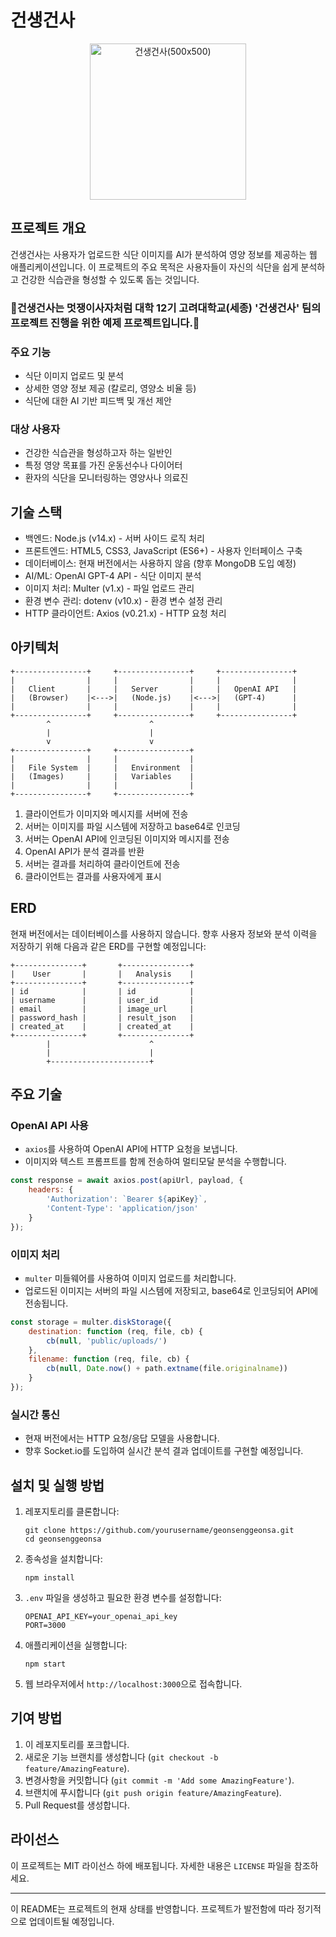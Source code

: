 # 건생건사

<div align="center">
    <img width="250" alt="건생건사(500x500)" src="https://github.com/user-attachments/assets/818ad24f-bb1a-4a07-981a-3f1a6eea44a8">
</div>

## 프로젝트 개요

건생건사는 사용자가 업로드한 식단 이미지를 AI가 분석하여 영양 정보를 제공하는 웹 애플리케이션입니다. 이 프로젝트의 주요 목적은 사용자들이 자신의 식단을 쉽게 분석하고 건강한 식습관을 형성할 수 있도록 돕는 것입니다.

### 🦁건생건사는 멋쟁이사자처럼 대학 12기 고려대학교(세종) '건생건사' 팀의 프로젝트 진행을 위한 예제 프로젝트입니다.🦁

### 주요 기능
- 식단 이미지 업로드 및 분석
- 상세한 영양 정보 제공 (칼로리, 영양소 비율 등)
- 식단에 대한 AI 기반 피드백 및 개선 제안

### 대상 사용자
- 건강한 식습관을 형성하고자 하는 일반인
- 특정 영양 목표를 가진 운동선수나 다이어터
- 환자의 식단을 모니터링하는 영양사나 의료진

## 기술 스택

- 백엔드: Node.js (v14.x) - 서버 사이드 로직 처리
- 프론트엔드: HTML5, CSS3, JavaScript (ES6+) - 사용자 인터페이스 구축
- 데이터베이스: 현재 버전에서는 사용하지 않음 (향후 MongoDB 도입 예정)
- AI/ML: OpenAI GPT-4 API - 식단 이미지 분석
- 이미지 처리: Multer (v1.x) - 파일 업로드 관리
- 환경 변수 관리: dotenv (v10.x) - 환경 변수 설정 관리
- HTTP 클라이언트: Axios (v0.21.x) - HTTP 요청 처리

## 아키텍처

```
+----------------+     +----------------+     +----------------+
|                |     |                |     |                |
|   Client       |     |   Server       |     |   OpenAI API   |
|   (Browser)    |<--->|   (Node.js)    |<--->|   (GPT-4)      |
|                |     |                |     |                |
+----------------+     +----------------+     +----------------+
        ^                      ^
        |                      |
        v                      v
+----------------+     +----------------+
|                |     |                |
|   File System  |     |   Environment  |
|   (Images)     |     |   Variables    |
|                |     |                |
+----------------+     +----------------+
```

1. 클라이언트가 이미지와 메시지를 서버에 전송
2. 서버는 이미지를 파일 시스템에 저장하고 base64로 인코딩
3. 서버는 OpenAI API에 인코딩된 이미지와 메시지를 전송
4. OpenAI API가 분석 결과를 반환
5. 서버는 결과를 처리하여 클라이언트에 전송
6. 클라이언트는 결과를 사용자에게 표시

## ERD

현재 버전에서는 데이터베이스를 사용하지 않습니다. 향후 사용자 정보와 분석 이력을 저장하기 위해 다음과 같은 ERD를 구현할 예정입니다:

```
+---------------+       +---------------+
|    User       |       |   Analysis    |
+---------------+       +---------------+
| id            |       | id            |
| username      |       | user_id       |
| email         |       | image_url     |
| password_hash |       | result_json   |
| created_at    |       | created_at    |
+---------------+       +---------------+
        |                      ^
        |                      |
        +----------------------+
```

## 주요 기술

### OpenAI API 사용
- `axios`를 사용하여 OpenAI API에 HTTP 요청을 보냅니다.
- 이미지와 텍스트 프롬프트를 함께 전송하여 멀티모달 분석을 수행합니다.

```javascript
const response = await axios.post(apiUrl, payload, {
    headers: {
        'Authorization': `Bearer ${apiKey}`,
        'Content-Type': 'application/json'
    }
});
```

### 이미지 처리
- `multer` 미들웨어를 사용하여 이미지 업로드를 처리합니다.
- 업로드된 이미지는 서버의 파일 시스템에 저장되고, base64로 인코딩되어 API에 전송됩니다.

```javascript
const storage = multer.diskStorage({
    destination: function (req, file, cb) {
        cb(null, 'public/uploads/')
    },
    filename: function (req, file, cb) {
        cb(null, Date.now() + path.extname(file.originalname))
    }
});
```

### 실시간 통신
- 현재 버전에서는 HTTP 요청/응답 모델을 사용합니다.
- 향후 Socket.io를 도입하여 실시간 분석 결과 업데이트를 구현할 예정입니다.

## 설치 및 실행 방법

1. 레포지토리를 클론합니다:
   ```
   git clone https://github.com/yourusername/geonsenggeonsa.git
   cd geonsenggeonsa
   ```

2. 종속성을 설치합니다:
   ```
   npm install
   ```

3. `.env` 파일을 생성하고 필요한 환경 변수를 설정합니다:
   ```
   OPENAI_API_KEY=your_openai_api_key
   PORT=3000
   ```

4. 애플리케이션을 실행합니다:
   ```
   npm start
   ```

5. 웹 브라우저에서 `http://localhost:3000`으로 접속합니다.

## 기여 방법

1. 이 레포지토리를 포크합니다.
2. 새로운 기능 브랜치를 생성합니다 (`git checkout -b feature/AmazingFeature`).
3. 변경사항을 커밋합니다 (`git commit -m 'Add some AmazingFeature'`).
4. 브랜치에 푸시합니다 (`git push origin feature/AmazingFeature`).
5. Pull Request를 생성합니다.

## 라이선스

이 프로젝트는 MIT 라이선스 하에 배포됩니다. 자세한 내용은 `LICENSE` 파일을 참조하세요.

---

이 README는 프로젝트의 현재 상태를 반영합니다. 프로젝트가 발전함에 따라 정기적으로 업데이트될 예정입니다.
